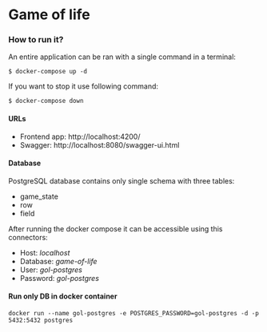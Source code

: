 # Game of life

### How to run it?

An entire application can be ran with a single command in a terminal:

```
$ docker-compose up -d
```

If you want to stop it use following command:

```
$ docker-compose down
```

#### URLs
- Frontend app: http://localhost:4200/
- Swagger: http://localhost:8080/swagger-ui.html

#### Database

PostgreSQL database contains only single schema with three tables:
- game_state
- row
- field


After running the docker compose it can be accessible using this connectors:

- Host: _localhost_
- Database: _game-of-life_
- User: _gol-postgres_
- Password: _gol-postgres_

#### Run only DB in docker container

```
docker run --name gol-postgres -e POSTGRES_PASSWORD=gol-postgres -d -p 5432:5432 postgres
```